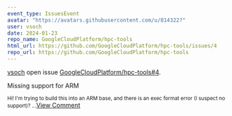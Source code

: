 ```yaml
---
event_type: IssuesEvent
avatar: "https://avatars.githubusercontent.com/u/814322?"
user: vsoch
date: 2024-01-23
repo_name: GoogleCloudPlatform/hpc-tools
html_url: https://github.com/GoogleCloudPlatform/hpc-tools/issues/4
repo_url: https://github.com/GoogleCloudPlatform/hpc-tools
---
```


<a href='https://github.com/vsoch' target='_blank'>vsoch</a> open issue <a href='https://github.com/GoogleCloudPlatform/hpc-tools/issues/4' target='_blank'>GoogleCloudPlatform/hpc-tools#4</a>.

<p>Missing support for ARM</p><small>Hi! I'm trying to build this into an ARM base, and there is an exec format error (I suspect no support)?...</small><a href='https://github.com/GoogleCloudPlatform/hpc-tools/issues/4' target='_blank'>View Comment</a>